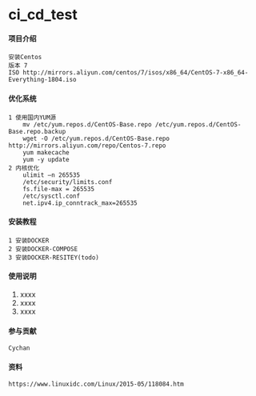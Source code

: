# ci_cd_test

#### 项目介绍
	安装Centos 
	版本 7 
	ISO http://mirrors.aliyun.com/centos/7/isos/x86_64/CentOS-7-x86_64-Everything-1804.iso

#### 优化系统
	1 使用国内YUM源
		mv /etc/yum.repos.d/CentOS-Base.repo /etc/yum.repos.d/CentOS-Base.repo.backup
		wget -O /etc/yum.repos.d/CentOS-Base.repo http://mirrors.aliyun.com/repo/Centos-7.repo
		yum makecache
		yum -y update
	2 内核优化
		ulimit –n 265535
		/etc/security/limits.conf
		fs.file-max = 265535 
		/etc/sysctl.conf
		net.ipv4.ip_conntrack_max=265535

#### 安装教程

	1 安装DOCKER
	2 安装DOCKER-COMPOSE
	3 安装DOCKER-RESITEY(todo)


#### 使用说明

1. xxxx
2. xxxx
3. xxxx

#### 参与贡献

	Cychan


#### 资料
	https://www.linuxidc.com/Linux/2015-05/118084.htm